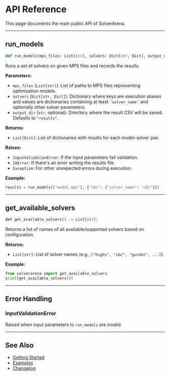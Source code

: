 # API Reference

This page documents the main public API of SolverArena.

---

## run_models

```python
def run_models(mps_files: List[str], solvers: Dict[str, Dict], output_dir: str = "results") -> List[Dict]:
```

Runs a set of solvers on given MPS files and records the results.

**Parameters:**
- `mps_files` (`List[str]`): List of paths to MPS files representing optimization models.
- `solvers` (`Dict[str, Dict]`): Dictionary where keys are execution aliases and values are dictionaries containing at least `'solver_name'` and optionally other solver parameters.
- `output_dir` (`str`, optional): Directory where the result CSV will be saved. Defaults to `"results"`.

**Returns:**
- `List[Dict]`: List of dictionaries with results for each model-solver pair.

**Raises:**
- `InputValidationError`: If the input parameters fail validation.
- `IOError`: If there's an error writing the results file.
- `Exception`: For other unexpected errors during execution.

**Example:**
```python
results = run_models(["model.mps"], {"cbc": {"solver_name": "cbc"}})
```

---

## get_available_solvers

```python
def get_available_solvers() -> List[str]:
```

Returns a list of names of all available/supported solvers based on configuration.

**Returns:**
- `List[str]`: List of solver names (e.g., `["highs", "cbc", "gurobi", ...]`).

**Example:**
```python
from solverarena import get_available_solvers
print(get_available_solvers())
```

---

## Error Handling

### InputValidationError
Raised when input parameters to `run_models` are invalid.

---

## See Also
- [Getting Started](getting_started.md)
- [Examples](examples.md)
- [Changelog](changelog.md)
